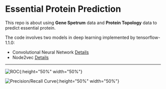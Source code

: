 # Essential Protein Prediction

This repo is about using **Gene Spetrum** data and **Protein Topology** data to predict essential protein.

The code involves two models in deep learning implemented by tensorflow-1.1.0:
* Convolutional Neural Network [Details](https://arxiv.org/abs/1408.5882)
* Node2vec [Details](https://github.com/aditya-grover/node2vec)

---

![ROC](https://github.com/feizhihui/Essential-Protein-Prediction/blob/master/ROC.jpg){:height="50%" width="50%"}

![Precision/Recall Curve](https://github.com/feizhihui/Essential-Protein-Prediction/blob/master/PR.jpg){:height="50%" width="50%"}

